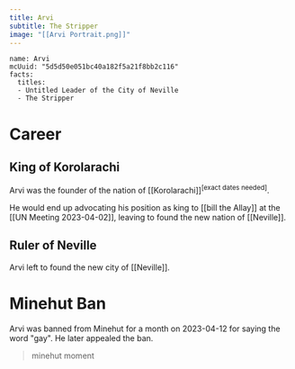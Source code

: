```yaml
---
title: Arvi
subtitle: The Stripper
image: "[[Arvi Portrait.png]]"
---
```


```infobox-character
name: Arvi
mcUuid: "5d5d50e051bc40a182f5a21f8bb2c116"
facts:
  titles:
  - Untitled Leader of the City of Neville
  - The Stripper
```

# Career

## King of Korolarachi
Arvi was the founder of the nation of [[Korolarachi]]<sup>[exact dates needed]</sup>.

He would end up advocating his position as king to [[bill the Allay]] at the [[UN Meeting 2023-04-02]], leaving to found the new nation of [[Neville]].

## Ruler of Neville
Arvi left to found the new city of [[Neville]].

# Minehut Ban
Arvi was banned from Minehut for a month on 2023-04-12 for saying the word "gay". He later appealed the ban.

> minehut moment